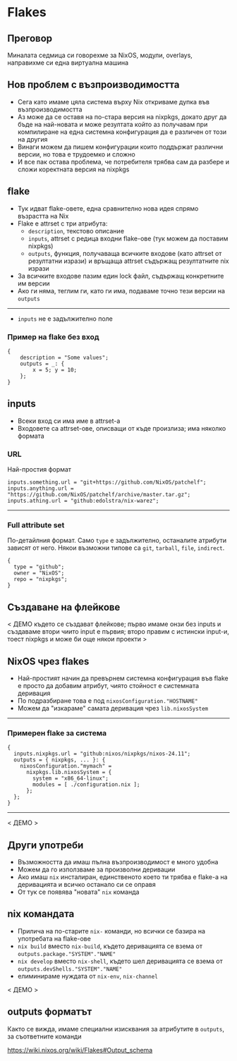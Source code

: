 # Flakes

## Преговор

Миналата седмица си говорехме за NixOS, модули, overlays, направихме си една виртуална машина

## Нов проблем с възпроизводимостта

- Сега като имаме цяла система върху Nix откриваме дупка във възпроизводимостта
- Аз може да се оставя на по-стара версия на nixpkgs, докато друг да бъде на най-новата и може резултата който аз получавам при компилиране на една системна конфигурация да е различен от този на другия
- Винаги можем да пишем конфигурации които поддържат различни версии, но това е трудоемко и сложно
- И все пак остава проблема, че потребителя трябва сам да разбере и сложи коректната версия на nixpkgs

## flake

- Тук идват flake-овете, една сравнително нова идея спрямо възрастта на Nix
- Flake е attrset с три атрибута:
  - `description`, текстово описание
  - `inputs`, attrset с редица входни flake-ове (тук можем да поставим nixpkgs)
  - `outputs`, функция, получаваща всичките входове (като attrset от резултатни изрази) и връщаща attrset съдържащ резултатните nix изрази
- За всичките входове пазим един lock файл, съдържащ конкретните им версии
- Ако ги няма, теглим ги, като ги има, подаваме точно тези версии на `outputs`

---

- `inputs` не е задължително поле

### Пример на flake без вход

```
{
    description = "Some values";
    outputs = _: {
        x = 5; y = 10;
    };
}
```

## inputs

- Всеки вход си има име в attrset-а
- Входовете са attrset-ове, описващи от къде произлиза; има няколко формата

### URL

Най-простия формат

```
inputs.something.url = "git+https://github.com/NixOS/patchelf";
inputs.anything.url = "https://github.com/NixOS/patchelf/archive/master.tar.gz";
inputs.athing.url = "github:edolstra/nix-warez";
```

---

### Full attribute set

По-детайлния формат.
Само `type` е задължително, останалите атрибути зависят от него.
Някои възможни типове са `git`, `tarball`, `file`, `indirect`.

```
{
  type = "github";
  owner = "NixOS";
  repo = "nixpkgs";
}
```

## Създаване на флейкове

< ДЕМО където се създават флейкове; първо имаме онзи без inputs и създаваме втори чиито input е първия; второ правим с истински input-и, тоест nixpkgs и може би още някои проекти >

## NixOS чрез flakes

- Най-простият начин да превърнем системна конфигурация във flake е просто да добавим атрибут, чиято стойност е системната деривация
- По подразбиране това е под `nixosConfiguration."HOSTNAME"`
- Можем да "изкараме" самата деривация чрез `lib.nixosSystem`

---

### Примерен flake за система

```
{
  inputs.nixpkgs.url = "github:nixos/nixpkgs/nixos-24.11";
  outputs = { nixpkgs, ... }: {
    nixosConfiguration."mymach" = 
      nixpkgs.lib.nixosSystem = {
        system = "x86_64-linux";
        modules = [ ./configuration.nix ];
      };
  };
}
```

---

< ДЕМО >

## Други употреби

- Възможността да имаш пълна възпроизводимост е много удобна
- Можем да го използваме за произволни деривации
- Ако имаш `nix` инсталиран, единственото което ти трябва е flake-а на деривацията и всичко останало си се оправя
- От тук се появява "новата" `nix` команда

## nix командата

- Прилича на по-старите `nix-` команди, но всички се базира на употребата на flake-ове
- `nix build` вместо `nix-build`, където деривацията се взема от `outputs.package."SYSTEM"."NAME"`
- `nix develop` вместо `nix-shell`, където шел деривацията се взема от `outputs.devShells."SYSTEM"."NAME"`
- елиминираме нуждата от `nix-env`, `nix-channel`

< ДЕМО >

## outputs форматът

Както се вижда, имаме специални изисквания за атрибутите в `outputs`, за съответните команди

https://wiki.nixos.org/wiki/Flakes#Output_schema
